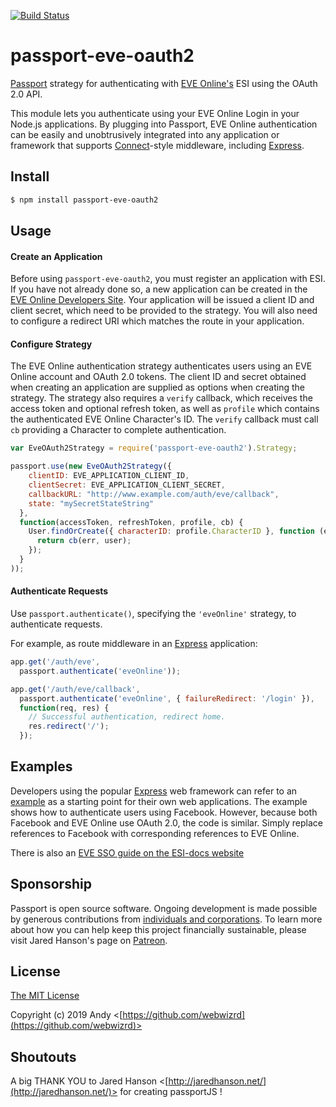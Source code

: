 [![Build Status](https://travis-ci.org/webwizrd/passport-eve-oauth2.svg?branch=master)](https://travis-ci.org/webwizrd/passport-eve-oauth2)

# passport-eve-oauth2

[Passport](http://passportjs.org/) strategy for authenticating with [EVE Online's](http://www.eveonline.com/) ESI
using the OAuth 2.0 API.

This module lets you authenticate using your EVE Online Login in your Node.js applications.
By plugging into Passport, EVE Online authentication can be easily and
unobtrusively integrated into any application or framework that supports
[Connect](http://www.senchalabs.org/connect/)-style middleware, including
[Express](http://expressjs.com/).

## Install

```bash
$ npm install passport-eve-oauth2
```

## Usage

#### Create an Application

Before using `passport-eve-oauth2`, you must register an application with
ESI.  If you have not already done so, a new application can be created in the
[EVE Online Developers Site](https://developers.eveonline.com/applications).
Your application will be issued a client ID and client secret, which need to be
provided to the strategy.  You will also need to configure a redirect URI which
matches the route in your application.

#### Configure Strategy

The EVE Online authentication strategy authenticates users using an EVE Online account
and OAuth 2.0 tokens.  The client ID and secret obtained when creating an
application are supplied as options when creating the strategy.  The strategy
also requires a `verify` callback, which receives the access token and optional
refresh token, as well as `profile` which contains the authenticated EVE Online Character's
ID.  The `verify` callback must call `cb` providing a Character to
complete authentication.

```javascript
var EveOAuth2Strategy = require('passport-eve-oauth2').Strategy;

passport.use(new EveOAuth2Strategy({
    clientID: EVE_APPLICATION_CLIENT_ID,
    clientSecret: EVE_APPLICATION_CLIENT_SECRET,
    callbackURL: "http://www.example.com/auth/eve/callback",
    state: "mySecretStateString"
  },
  function(accessToken, refreshToken, profile, cb) {
    User.findOrCreate({ characterID: profile.CharacterID }, function (err, user) {
      return cb(err, user);
    });
  }
));
```

#### Authenticate Requests

Use `passport.authenticate()`, specifying the `'eveOnline'` strategy, to
authenticate requests.

For example, as route middleware in an [Express](http://expressjs.com/)
application:

```javascript
app.get('/auth/eve',
  passport.authenticate('eveOnline'));

app.get('/auth/eve/callback', 
  passport.authenticate('eveOnline', { failureRedirect: '/login' }),
  function(req, res) {
    // Successful authentication, redirect home.
    res.redirect('/');
  });
  ```

## Examples

Developers using the popular [Express](http://expressjs.com/) web framework can
refer to an [example](https://github.com/passport/express-4.x-facebook-example)
as a starting point for their own web applications.  The example shows how to
authenticate users using Facebook.  However, because both Facebook and EVE Online
use OAuth 2.0, the code is similar.  Simply replace references to Facebook with
corresponding references to EVE Online.

There is also an [EVE SSO guide on the ESI-docs website](https://docs.esi.evetech.net/docs/sso/)

## Sponsorship

Passport is open source software.  Ongoing development is made possible by
generous contributions from [individuals and corporations](https://github.com/jaredhanson/passport/blob/master/SPONSORS.md).
To learn more about how you can help keep this project financially sustainable,
please visit Jared Hanson's page on [Patreon](https://www.patreon.com/jaredhanson).

## License

[The MIT License](http://opensource.org/licenses/MIT)

Copyright (c) 2019 Andy <[https://github.com/webwizrd](https://github.com/webwizrd)>


## Shoutouts

A big THANK YOU to Jared Hanson <[http://jaredhanson.net/](http://jaredhanson.net/)> for creating passportJS !